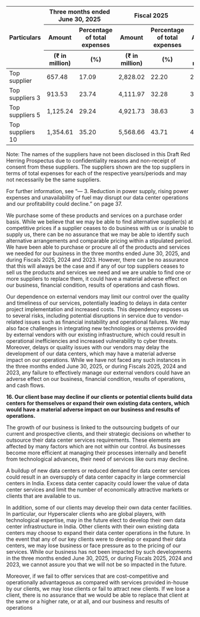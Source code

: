<table><thead><tr><th rowspan="3">Particulars</th><th colspan="2">Three months ended June 30, 2025</th><th colspan="2">Fiscal 2025</th><th colspan="2">Fiscal 2024</th><th colspan="2">Fiscal 2023</th></tr><tr><th>Amount</th><th>Percentage of total expenses</th><th>Amount</th><th>Percentage of total expenses</th><th>Amount</th><th>Percentage of total expenses</th><th>Amount</th><th>Percentage of total expenses</th></tr><tr><th>(₹ in million)</th><th>(%)</th><th>(₹ in million)</th><th>(%)</th><th>(₹ in million)</th><th>(%)</th><th>(₹ in million)</th><th>(%)</th></tr></thead><tbody><tr><td>Top supplier</td><td>657.48</td><td>17.09</td><td>2,828.02</td><td>22.20</td><td>2,135.74</td><td>20.79</td><td>2,564.57</td><td>28.11</td></tr><tr><td>Top suppliers 3</td><td>913.53</td><td>23.74</td><td>4,111.97</td><td>32.28</td><td>3,217.17</td><td>31.31</td><td>3,362.40</td><td>36.86</td></tr><tr><td>Top suppliers 5</td><td>1,125.24</td><td>29.24</td><td>4,921.73</td><td>38.63</td><td>3,972.44</td><td>38.66</td><td>3,784.08</td><td>41.48</td></tr><tr><td>Top suppliers 10</td><td>1,354.61</td><td>35.20</td><td>5,568.66</td><td>43.71</td><td>4,508.33</td><td>43.88</td><td>4,130.44</td><td>45.28</td></tr></tbody></table>

Note: The names of the suppliers have not been disclosed in this Draft Red Herring Prospectus due to confidentiality reasons and non-receipt of consent from these suppliers. The suppliers shown are the top suppliers in terms of total expenses for each of the respective years/periods and may not necessarily be the same suppliers.

For further information, see “— 3. Reduction in power supply, rising power expenses and unavailability of fuel may disrupt our data center operations and our profitability could decline.” on page 37.

We purchase some of these products and services on a purchase order basis. While we believe that we may be able to find alternative supplier(s) at competitive prices if a supplier ceases to do business with us or is unable to supply us, there can be no assurance that we may be able to identify such alternative arrangements and comparable pricing within a stipulated period. We have been able to purchase or procure all of the products and services we needed for our business in the three months ended June 30, 2025, and during Fiscals 2025, 2024 and 2023. However, there can be no assurance that this will always be the case and if any of our top suppliers ceases to sell us the products and services we need and we are unable to find one or more suppliers to replace them, it could have a material adverse effect on our business, financial condition, results of operations and cash flows.

Our dependence on external vendors may limit our control over the quality and timeliness of our services, potentially leading to delays in data center project implementation and increased costs. This dependency exposes us to several risks, including potential disruptions in service due to vendor-related issues such as financial instability and operational failures. We may also face challenges in integrating new technologies or systems provided by external vendors with our existing infrastructure, which could result in operational inefficiencies and increased vulnerability to cyber threats. Moreover, delays or quality issues with our vendors may delay the development of our data centers, which may have a material adverse impact on our operations. While we have not faced any such instances in the three months ended June 30, 2025, or during Fiscals 2025, 2024 and 2023, any failure to effectively manage our external vendors could have an adverse effect on our business, financial condition, results of operations, and cash flows.

**16. Our client base may decline if our clients or potential clients build data centers for themselves or expand their own existing data centers, which would have a material adverse impact on our business and results of operations.**

The growth of our business is linked to the outsourcing budgets of our current and prospective clients, and their strategic decisions on whether to outsource their data center services requirements. These elements are affected by many factors which are not within our control. As businesses become more efficient at managing their processes internally and benefit from technological advances, their need of services like ours may decline.

A buildup of new data centers or reduced demand for data center services could result in an oversupply of data center capacity in large commercial centers in India. Excess data center capacity could lower the value of data center services and limit the number of economically attractive markets or clients that are available to us.

In addition, some of our clients may develop their own data center facilities. In particular, our Hyperscaler clients who are global players, with technological expertise, may in the future elect to develop their own data center infrastructure in India. Other clients with their own existing data centers may choose to expand their data center operations in the future. In the event that any of our key clients were to develop or expand their data centers, we may lose business or face pressure as to the pricing of our services. While our business has not been impacted by such developments in the three months ended June 30, 2025, or during Fiscals 2025, 2024 and 2023, we cannot assure you that we will not be so impacted in the future.

Moreover, if we fail to offer services that are cost-competitive and operationally advantageous as compared with services provided in-house by our clients, we may lose clients or fail to attract new clients. If we lose a client, there is no assurance that we would be able to replace that client at the same or a higher rate, or at all, and our business and results of operations